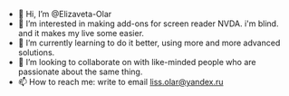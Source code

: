 - 👋 Hi, I’m @Elizaveta-Olar
- 👀 I’m interested in making add-ons for screen reader NVDA. i'm blind. and it makes my live some easier.
- 🌱 I’m currently learning to do it better, using more and more advanced solutions.
- 💞️ I’m looking to collaborate on with like-minded people who are passionate about the same thing.
- 📫 How to reach me: write to email liss.olar@yandex.ru
